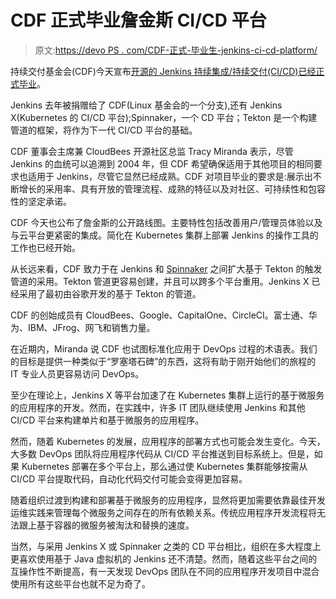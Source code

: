 # CDF 正式毕业詹金斯 CI/CD 平台

> 原文:[https://devo PS . com/CDF-正式-毕业生-jenkins-ci-cd-platform/](https://devops.com/cdf-officially-graduates-jenkins-ci-cd-platform/)

持续交付基金会(CDF)今天宣布[开源的 Jenkins 持续集成/持续交付(CI/CD)已经正式毕业](https://cd.foundation/announcement/2020/08/04/cd-foundation-announces-jenkins-graduation/)。

Jenkins 去年被捐赠给了 CDF(Linux 基金会的一个分支),还有 Jenkins X(Kubernetes 的 CI/CD 平台);Spinnaker，一个 CD 平台；Tekton 是一个构建管道的框架，将作为下一代 CI/CD 平台的基础。

CDF 董事会主席兼 CloudBees 开源社区总监 Tracy Miranda 表示，尽管 Jenkins 的血统可以追溯到 2004 年，但 CDF 希望确保适用于其他项目的相同要求也适用于 Jenkins，尽管它显然已经成熟。CDF 对项目毕业的要求是:展示出不断增长的采用率、具有开放的管理流程、成熟的特征以及对社区、可持续性和包容性的坚定承诺。

CDF 今天也公布了詹金斯的公开路线图。主要特性包括改善用户/管理员体验以及与云平台更紧密的集成。简化在 Kubernetes 集群上部署 Jenkins 的操作工具的工作也已经开始。

从长远来看，CDF 致力于在 Jenkins 和 [Spinnaker](https://devops.com/cd-foundation-touts-spinnaker-cd-progress/) 之间扩大基于 Tekton 的触发管道的采用。Tekton 管道更容易创建，并且可以跨多个平台重用。Jenkins X 已经采用了最初由谷歌开发的基于 Tekton 的管道。

CDF 的创始成员有 CloudBees、Google、CapitalOne、CircleCI。富士通、华为、IBM、JFrog、网飞和销售力量。

在近期内，Miranda 说 CDF 也试图标准化应用于 DevOps 过程的术语表。我们的目标是提供一种类似于“罗塞塔石碑”的东西，这将有助于刚开始他们的旅程的 IT 专业人员更容易访问 DevOps。

至少在理论上，Jenkins X 等平台加速了在 Kubernetes 集群上运行的基于微服务的应用程序的开发。然而，在实践中，许多 IT 团队继续使用 Jenkins 和其他 CI/CD 平台来构建单片和基于微服务的应用程序。

然而，随着 Kubernetes 的发展，应用程序的部署方式也可能会发生变化。今天，大多数 DevOps 团队将应用程序代码从 CI/CD 平台推送到目标系统上。但是，如果 Kubernetes 部署在多个平台上，那么通过使 Kubernetes 集群能够按需从 CI/CD 平台提取代码，自动化代码交付可能会变得更加容易。

随着组织过渡到构建和部署基于微服务的应用程序，显然将更加需要依靠最佳开发运维实践来管理每个微服务之间存在的所有依赖关系。传统应用程序开发流程将无法跟上基于容器的微服务被淘汰和替换的速度。

当然，与采用 Jenkins X 或 Spinnaker 之类的 CD 平台相比，组织在多大程度上更喜欢使用基于 Java 虚拟机的 Jenkins 还不清楚。然而，随着这些平台之间的互操作性不断提高，有一天发现 DevOps 团队在不同的应用程序开发项目中混合使用所有这些平台也就不足为奇了。